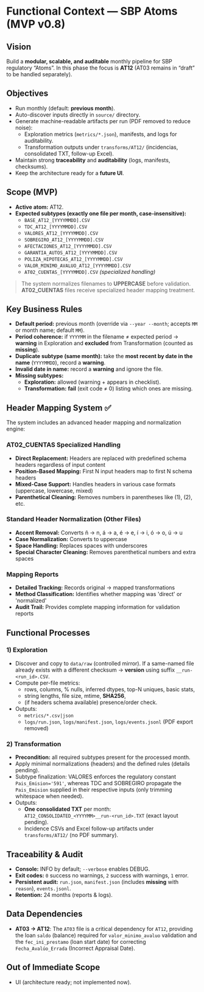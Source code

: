 # Functional Context — SBP Atoms (MVP v0.8)

## Vision
Build a **modular, scalable, and auditable** monthly pipeline for SBP regulatory “Atoms”. In this phase the focus is **AT12** (AT03 remains in “draft” to be handled separately).

## Objectives
- Run monthly (default: **previous month**).
- Auto-discover inputs directly in `source/` directory.
- Generate machine-readable artifacts per run (PDF removed to reduce noise):
  - Exploration metrics (`metrics/*.json`), manifests, and logs for auditability.
  - Transformation outputs under `transforms/AT12/` (incidencias, consolidated TXT, follow-up Excel).
- Maintain strong **traceability** and **auditability** (logs, manifests, checksums).
- Keep the architecture ready for a **future UI**.

## Scope (MVP)
- **Active atom:** AT12.
- **Expected subtypes (exactly one file per month, case-insensitive):**
  - `BASE_AT12_[YYYYMMDD].CSV`
  - `TDC_AT12_[YYYYMMDD].CSV`
  - `VALORES_AT12_[YYYYMMDD].CSV`
  - `SOBREGIRO_AT12_[YYYYMMDD].CSV`
  - `AFECTACIONES_AT12_[YYYYMMDD].CSV`
  - `GARANTIA_AUTOS_AT12_[YYYYMMDD].CSV`
  - `POLIZA_HIPOTECAS_AT12_[YYYYMMDD].CSV`
  - `VALOR_MINIMO_AVALUO_AT12_[YYYYMMDD].CSV`
  - `AT02_CUENTAS_[YYYYMMDD].CSV` *(specialized handling)*

> The system normalizes filenames to **UPPERCASE** before validation.
> **AT02_CUENTAS** files receive specialized header mapping treatment.

## Key Business Rules
- **Default period:** previous month (override via `--year --month`; accepts `MM` or month name; default `MM`).
- **Period coherence:** if `YYYYMM` in the filename ≠ expected period → **warning** in Exploration and **excluded** from Transformation (counted as **missing**).
- **Duplicate subtype (same month):** take the **most recent by date in the name** (`YYYYMMDD`), record a **warning**.
- **Invalid date in name:** record a **warning** and ignore the file.
- **Missing subtypes:**
  - **Exploration:** allowed (warning + appears in checklist).
  - **Transformation:** **fail** (exit code ≠ 0) listing which ones are missing.

## Header Mapping System ✅

The system includes an advanced header mapping and normalization engine:

### AT02_CUENTAS Specialized Handling
- **Direct Replacement:** Headers are replaced with predefined schema headers regardless of input content
- **Position-Based Mapping:** First N input headers map to first N schema headers
- **Mixed-Case Support:** Handles headers in various case formats (uppercase, lowercase, mixed)
- **Parenthetical Cleaning:** Removes numbers in parentheses like (1), (2), etc.

### Standard Header Normalization (Other Files)
- **Accent Removal:** Converts ñ → n, á → a, é → e, í → i, ó → o, ú → u
- **Case Normalization:** Converts to uppercase
- **Space Handling:** Replaces spaces with underscores
- **Special Character Cleaning:** Removes parenthetical numbers and extra spaces

### Mapping Reports
- **Detailed Tracking:** Records original → mapped transformations
- **Method Classification:** Identifies whether mapping was 'direct' or 'normalized'
- **Audit Trail:** Provides complete mapping information for validation reports

## Functional Processes

### 1) Exploration
- Discover and copy to `data/raw` (controlled mirror). If a same-named file already exists with a different checksum → **version** using suffix `__run-<run_id>.CSV`.
- Compute per-file metrics:
  - rows, columns, % nulls, inferred dtypes, top-N uniques, basic stats,
  - string lengths, file size, mtime, **SHA256**,
  - (if headers schema available) presence/order check.
- Outputs:
  - `metrics/*.csv|json`
  - `logs/run.json`, `logs/manifest.json`, `logs/events.jsonl` (PDF export removed)

### 2) Transformation
- **Precondition:** all required subtypes present for the processed month.
- Apply minimal normalizations (headers) and the defined rules (details pending).
- Subtype finalization: VALORES enforces the regulatory constant `Pais_Emision='591'`, whereas TDC and SOBREGIRO propagate the `Pais_Emision` supplied in their respective inputs (only trimming whitespace when needed).
- Outputs:
  - **One consolidated TXT** per month: `AT12_CONSOLIDATED_<YYYYMM>__run-<run_id>.TXT` (exact layout pending).
  - Incidence CSVs and Excel follow-up artifacts under `transforms/AT12/` (no PDF summary).

## Traceability & Audit
- **Console:** INFO by default; `--verbose` enables DEBUG.
- **Exit codes:** `0` success no warnings, `2` success with warnings, `1` error.
- **Persistent audit:** `run.json`, `manifest.json` (includes **missing** with `reason`), `events.jsonl`.
- **Retention:** 24 months (reports & logs).

## Data Dependencies
- **AT03 -> AT12**: The `AT03` file is a critical dependency for `AT12`, providing the loan `saldo` (balance) required for `valor_minimo_avaluo` validation and the `fec_ini_prestamo` (loan start date) for correcting `Fecha_Avalúo_Errada` (Incorrect Appraisal Date).

## Out of Immediate Scope
- UI (architecture ready; not implemented now).
